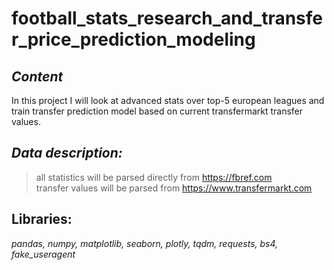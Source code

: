 # football_stats_research_and_transfer_price_prediction_modeling


## ***Content***

 In this project I will look at advanced stats over top-5 european leagues and train transfer prediction model based on current transfermarkt transfer values.

## ***Data description:***

> all statistics will be parsed directly from https://fbref.com   
> transfer values will be parsed from https://www.transfermarkt.com

## **Libraries:**
*pandas, numpy, matplotlib, seaborn, plotly, tqdm, requests, bs4, fake_useragent*